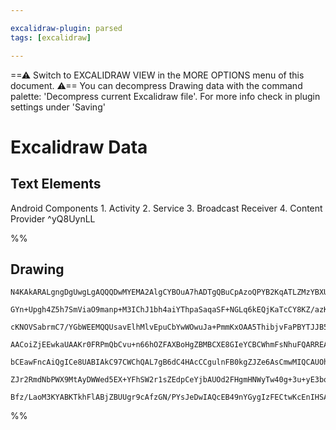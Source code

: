 ```yaml
---

excalidraw-plugin: parsed
tags: [excalidraw]

---
```

==⚠  Switch to EXCALIDRAW VIEW in the MORE OPTIONS menu of this document. ⚠== You can decompress Drawing data with the command palette: 'Decompress current Excalidraw file'. For more info check in plugin settings under 'Saving'


# Excalidraw Data
## Text Elements
Android Components
    1. Activity
    2. Service
    3. Broadcast Receiver
    4. Content Provider ^yQ8UynLL

%%
## Drawing
```compressed-json
N4KAkARALgngDgUwgLgAQQQDwMYEMA2AlgCYBOuA7hADTgQBuCpAzoQPYB2KqATLZMzYBXUtiRoIACyhQ4zZAHoFAc0JRJQgEYA6bGwC2CgF7N6hbEcK4OCtptbErHALRY8RMpWdx8Q1TdIEfARcZgRmBShcZQUebQA2bQB2GjoghH0EDihmbgBtcDBQMBKIEm4IGABFAA4AVRgOABkm1JLIWEQKqCwoNtLMbmcAZgAGOIBGAFZhidH4+JqATgAW

GYn+Upgh4Z5h7SmViaO9manp+M3IChJ1bh4aiYThpaSaqaSF+NGLq6kEQjKaTcCY8KZ/azKYLcUZ/ZhQUhsADWCAAwmx8GxSBUAMQTBD4/H9SCaXDYJHKRFCDjEdGY7ESBHWZhwXCBbLEiAAM0I+HwAGVYNCJIIPJz4YiUQB1W6Se5whHIhCCmDC9Ci8p/KlAjjhXJoDaFSBsVnYNTbA2jWFGiCU4RwACSxH1qDyAF0/lzyJkndwOEI+X9CDSsBV

cKNOVSabrmC7/YGbWEEMQQUsavElhMlvEpuCbYwWOwuJa+PmmKxOAA5ThibjvFaPBYTJJB5gAEXSPRTaC5BDCf00whpAFFgplsnGA/g/kI4MRcF2QUlhrMasulqMpjxre0IEQOEi/VO/pjycnuL38P2bT1MH0JABBGmIkiodH6OCcLI5AA6HFQAGoE8qAPtgUCEGYsB/oBvDaKg/JMGYYjQYB+yoAAQoiuDEHg8KoAASggYgQUwKEASscHotk36o

AACoiZjEEwkaUAAKr0FRPmQbCvu+n66hOZFAXBoHgZBMBCXE8GIeYCBCWhmFsNhuFQARREAgWQkUW+nA9NkdEMSQzGerp/KEEY4i8DupRcrpABiuD6LyFqoHmu63lAD5EMoxboMEXJ9H8Bbge4XmAr50AmpyejZLgwZML6aDxtONpYoCwYEOxd6cc+PHEDpH5foJ/6AcBokQeaklwQhpBIXJJUAQpWE4aEqmEcRmkNag2lUXpqn0WwjHGTauBCFA

bCEawFncAiQgICe8UABIAkC97CWChQAL7gB6dC4HAcCCgulnFB0kgZJZe6AsCmwMIQCAUOhZIUlGtIYliuJcl9339BA2AiOyUAOj0+iCpKaLvQy6B4gSsO/f9pCA8DGRPeSdrUm99LdOQHAsmy37wwD37I/odm8gKQqXRqKa3QjSMg2DSoysQdxoKWpR08TDOKiiKpqhA1OE4jXMZPhwg6nqIK00T2QkwA8qa5ogla0vC7LIN2fZjnOdwbmQJz6s

ZJr2RmdNbPWX9MtAyDWWed5EX+YFhSW2r1sZEdpCeYjbAUOd2FHgmHNWyTw40g+3u+yE3boGyiJUKr9MZOHcesfAl2vb9zDYIifIABrcEk0wJKCYwrIsSR6wL2cYvgACa3ArCsowHLMW5l1MNTbrMt1GGwBjcKdkD0AQc0gltCci/oYsYzGLoQBnt2UiQpuWdui+kMvPRwLr68kAAsmwTGh7gmjBNHl7XqUS+Yx9aCDxA6EYtH8/KKSAAUPDNtQv

Bfz/LaoM3KYABKTkhFlABjZBUUgr9cAfzGN/PYsJeDwIAQcEB49nYGygIzFECtwKcEnIHSAXpHIIEIiGDeHBlADxtFkE+Z8ZqkDmn8bARBt5oFmvNG0HBSGMOYalMa+5LKcIwaUOwAArIiOR+Q8LgAfI+PDT7nh7H2LhpQyRiQQKxPu+AaHuTThUMIwQwJFmikIeEBhU5dCSseG0p4UTn1USeVq5VGDaIxAHfAW1wCbX4NyXk4QB7bU2kAA=
```
%%